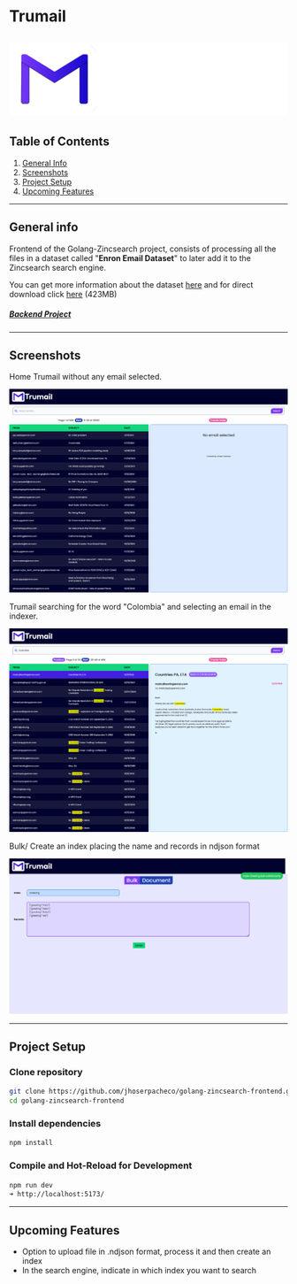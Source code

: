 # Trumail
![Logo](/src/assets/tru.png)
---
## Table of Contents 
1. [General Info](#general-info)
2. [Screenshots](#screenshots)
3. [Project Setup](#project-setup)
4. [Upcoming Features](#upcoming-features)

---
## General info
Frontend of the Golang-Zincsearch project, consists of processing all the files in a dataset called "**Enron Email Dataset**" to later add it to the Zincsearch search engine.


You can get more information about the dataset [here](https://www.cs.cmu.edu/~enron/) and for direct download click [here](http://www.cs.cmu.edu/~enron/enron_mail_20110402.tgz) (423MB)

##### [Backend Project](https://github.com/jhoserpacheco/golang-zincsearch-backend.git)

---
## Screenshots
Home Trumail without any email selected.

![Trumail](/public/Trumail.png)

Trumail searching for the word "Colombia" and selecting an email in the indexer.

![Trumail-search-Colombia](/public/Trumail%20search%20Colombia.png)

Bulk/ Create an index placing the name and records in ndjson format

![Trumail-search-Email](/public/Bulk%20Index%20Document.png)

---
## Project Setup

### Clone repository
```sh
git clone https://github.com/jhoserpacheco/golang-zincsearch-frontend.git
cd golang-zincsearch-frontend
```
### Install dependencies 
```sh
npm install
```

### Compile and Hot-Reload for Development

```sh
npm run dev
➜ http://localhost:5173/
```
---
## Upcoming Features 
- Option to upload file in .ndjson format, process it and then create an index
- In the search engine, indicate in which index you want to search